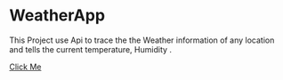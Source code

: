 # WeatherApp
This Project use Api to trace the  the Weather information of any location and tells the current temperature, Humidity .

<a href="https://aman-abesec.github.io/WeatherApp/">Click Me</a>
